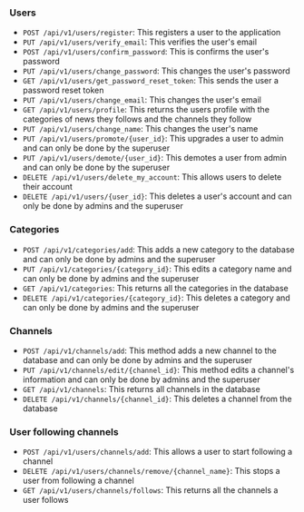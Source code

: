 ### Users
- `POST /api/v1/users/register`: This registers a user to the application
- `PUT /api/v1/users/verify_email`: This verifies the user's email
- `POST /api/v1/users/confirm_password`: This is confirms the user's password
- `PUT /api/v1/users/change_password`: This changes the user's password
- `GET /api/v1/users/get_password_reset_token`: This sends the user a password reset token
- `PUT /api/v1/users/change_email`: This changes the user's email
- `GET /api/v1/users/profile`: This returns the users profile with the categories of news they follows and the channels they follow
- `PUT /api/v1/users/change_name`: This changes the user's name
- `PUT /api/v1/users/promote/{user_id}`: This upgrades a user to admin and can only be done by the superuser
- `PUT /api/v1/users/demote/{user_id}`: This demotes a user from admin and can only be done by the superuser
- `DELETE /api/v1/users/delete_my_account`: This allows users to delete their account
- `DELETE /api/v1/users/{user_id}`: This deletes a user's account and can only be done by admins and the superuser

### Categories
- `POST /api/v1/categories/add`: This adds a new category to the database and can only be done by admins and the superuser
- `PUT /api/v1/categories/{category_id}`: This edits a category name and can only be done by admins and the superuser
- `GET /api/v1/categories`: This returns all the categories in the database 
- `DELETE /api/v1/categories/{category_id}`: This deletes a category and can only be done by admins and the superuser

### Channels
- `POST /api/v1/channels/add`: This method adds a new channel to the database and can only be done by admins and the superuser
- `PUT /api/v1/channels/edit/{channel_id}`: This method edits a channel's information and can only be done by admins and the superuser
- `GET /api/v1/channels`: This returns all channels in the database
- `DELETE /api/v1/channels/{channel_id}`: This deletes a channel from the database

### User following channels
- `POST /api/v1/users/channels/add`: This allows a user to start following a channel
- `DELETE /api/v1/users/channels/remove/{channel_name}`: This stops a user from following a channel
- `GET /api/v1/users/channels/follows`: This returns all the channels a user follows